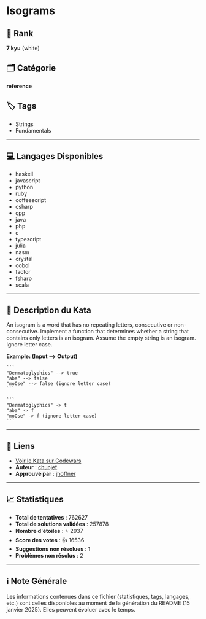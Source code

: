 # Isograms

## 🏅 Rank
**7 kyu** (white)

## 🗂️ Catégorie
**reference**

## 🏷️ Tags
- Strings
- Fundamentals

---

## 💻 Langages Disponibles
- haskell
- javascript
- python
- ruby
- coffeescript
- csharp
- cpp
- java
- php
- c
- typescript
- julia
- nasm
- crystal
- cobol
- factor
- fsharp
- scala

---

## 📜 Description du Kata

An isogram is a word that has no repeating letters, consecutive or non-consecutive. Implement a function that determines whether a string that contains only letters is an isogram. Assume the empty string is an isogram. Ignore letter case.

**Example: (Input --> Output)**
~~~if-not:factor
```
"Dermatoglyphics" --> true
"aba" --> false
"moOse" --> false (ignore letter case)
```
~~~

~~~if:factor
```
"Dermatoglyphics" -> t
"aba" -> f
"moOse" -> f (ignore letter case)
```
~~~


---

## 🔗 Liens
- [Voir le Kata sur Codewars](https://www.codewars.com/kata/54ba84be607a92aa900000f1)
- **Auteur** : [chunjef](https://www.codewars.com/users/chunjef)
- **Approuvé par** : [jhoffner](https://www.codewars.com/users/jhoffner)

---

## 📈 Statistiques
- **Total de tentatives** : 762627
- **Total de solutions validées** : 257878
- **Nombre d'étoiles** : ⭐ 2937
- **Score des votes** : 👍 16536
- **Suggestions non résolues** : 1
- **Problèmes non résolus** : 2

---

## ℹ️ Note Générale
Les informations contenues dans ce fichier (statistiques, tags, langages, etc.) sont celles disponibles au moment de la génération du README (15 janvier 2025). Elles peuvent évoluer avec le temps.
